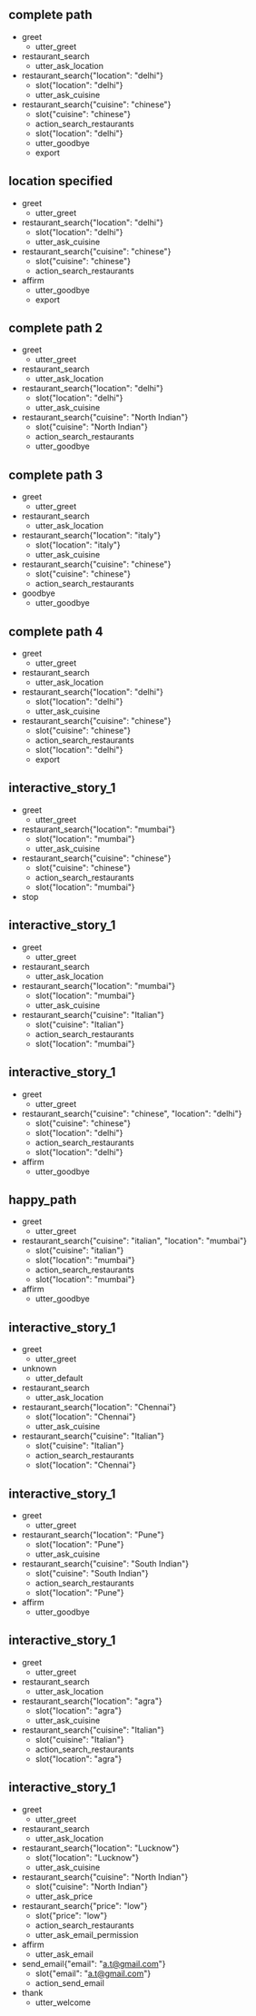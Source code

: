 ## complete path
* greet
    - utter_greet
* restaurant_search
    - utter_ask_location
* restaurant_search{"location": "delhi"}
    - slot{"location": "delhi"}
    - utter_ask_cuisine
* restaurant_search{"cuisine": "chinese"}
    - slot{"cuisine": "chinese"}
    - action_search_restaurants
    - slot{"location": "delhi"}
    - utter_goodbye
    - export

## location specified
* greet
    - utter_greet
* restaurant_search{"location": "delhi"}
    - slot{"location": "delhi"}
    - utter_ask_cuisine
* restaurant_search{"cuisine": "chinese"}
    - slot{"cuisine": "chinese"}
    - action_search_restaurants
* affirm
    - utter_goodbye
    - export

## complete path 2
* greet
    - utter_greet
* restaurant_search
    - utter_ask_location
* restaurant_search{"location": "delhi"}
    - slot{"location": "delhi"}
    - utter_ask_cuisine
* restaurant_search{"cuisine": "North Indian"}
    - slot{"cuisine": "North Indian"}
    - action_search_restaurants
    - utter_goodbye

## complete path 3
* greet
    - utter_greet
* restaurant_search
    - utter_ask_location
* restaurant_search{"location": "italy"}
    - slot{"location": "italy"}
	- utter_ask_cuisine
* restaurant_search{"cuisine": "chinese"}
    - slot{"cuisine": "chinese"}
    - action_search_restaurants
* goodbye
    - utter_goodbye

## complete path 4
* greet
    - utter_greet
* restaurant_search
    - utter_ask_location
* restaurant_search{"location": "delhi"}
    - slot{"location": "delhi"}
    - utter_ask_cuisine
* restaurant_search{"cuisine": "chinese"}
    - slot{"cuisine": "chinese"}
    - action_search_restaurants
    - slot{"location": "delhi"}
    - export


## interactive_story_1
* greet
    - utter_greet
* restaurant_search{"location": "mumbai"}
    - slot{"location": "mumbai"}
    - utter_ask_cuisine
* restaurant_search{"cuisine": "chinese"}
    - slot{"cuisine": "chinese"}
    - action_search_restaurants
    - slot{"location": "mumbai"}
* stop

## interactive_story_1
* greet
    - utter_greet
* restaurant_search
    - utter_ask_location
* restaurant_search{"location": "mumbai"}
    - slot{"location": "mumbai"}
    - utter_ask_cuisine
* restaurant_search{"cuisine": "Italian"}
    - slot{"cuisine": "Italian"}
    - action_search_restaurants
    - slot{"location": "mumbai"}

## interactive_story_1
* greet
    - utter_greet
* restaurant_search{"cuisine": "chinese", "location": "delhi"}
    - slot{"cuisine": "chinese"}
    - slot{"location": "delhi"}
    - action_search_restaurants
    - slot{"location": "delhi"}
* affirm
    - utter_goodbye
    
    
## happy_path
* greet
    - utter_greet
* restaurant_search{"cuisine": "italian", "location": "mumbai"}
    - slot{"cuisine": "italian"}
    - slot{"location": "mumbai"}
    - action_search_restaurants
    - slot{"location": "mumbai"}
* affirm
    - utter_goodbye


## interactive_story_1
* greet
    - utter_greet
* unknown
    - utter_default
* restaurant_search
    - utter_ask_location
* restaurant_search{"location": "Chennai"}
    - slot{"location": "Chennai"}
    - utter_ask_cuisine
* restaurant_search{"cuisine": "Italian"}
    - slot{"cuisine": "Italian"}
    - action_search_restaurants
    - slot{"location": "Chennai"}

## interactive_story_1
* greet
    - utter_greet
* restaurant_search{"location": "Pune"}
    - slot{"location": "Pune"}
    - utter_ask_cuisine
* restaurant_search{"cuisine": "South Indian"}
    - slot{"cuisine": "South Indian"}
    - action_search_restaurants
    - slot{"location": "Pune"}
* affirm
    - utter_goodbye

## interactive_story_1
* greet
    - utter_greet
* restaurant_search
    - utter_ask_location
* restaurant_search{"location": "agra"}
    - slot{"location": "agra"}
    - utter_ask_cuisine
* restaurant_search{"cuisine": "Italian"}
    - slot{"cuisine": "Italian"}
    - action_search_restaurants
    - slot{"location": "agra"}

## interactive_story_1
* greet
    - utter_greet
* restaurant_search
    - utter_ask_location
* restaurant_search{"location": "Lucknow"}
    - slot{"location": "Lucknow"}
    - utter_ask_cuisine
* restaurant_search{"cuisine": "North Indian"}
    - slot{"cuisine": "North Indian"}
    - utter_ask_price
* restaurant_search{"price": "low"}
    - slot{"price": "low"}
    - action_search_restaurants
    - utter_ask_email_permission
* affirm
    - utter_ask_email
* send_email{"email": "a.t@gmail.com"}
    - slot{"email": "a.t@gmail.com"}
    - action_send_email
* thank
    - utter_welcome
